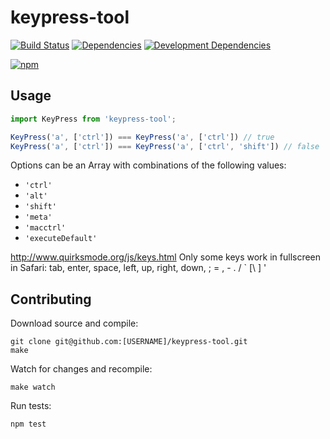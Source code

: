 # keypress-tool

[![Build Status](https://travis-ci.org/JannesMeyer/keypress-tool.svg?branch=master)](https://travis-ci.org/JannesMeyer/keypress-tool)
[![Dependencies](https://david-dm.org/JannesMeyer/keypress-tool.svg)](https://david-dm.org/JannesMeyer/keypress-tool)
[![Development Dependencies](https://david-dm.org/JannesMeyer/keypress-tool/dev-status.svg)](https://david-dm.org/JannesMeyer/keypress-tool#info=devDependencies)

[![npm](https://nodei.co/npm/keypress-tool.png?downloads=true)](https://www.npmjs.com/package/keypress-tool)

## Usage

```js
import KeyPress from 'keypress-tool';

KeyPress('a', ['ctrl']) === KeyPress('a', ['ctrl']) // true
KeyPress('a', ['ctrl']) === KeyPress('a', ['ctrl', 'shift']) // false
```

Options can be an Array with combinations of the following values:

- `'ctrl'`
- `'alt'`
- `'shift'`
- `'meta'`
- `'macctrl'`
- `'executeDefault'`


http://www.quirksmode.org/js/keys.html
Only some keys work in fullscreen in Safari:
tab, enter, space, left, up, right, down, ; = , - . / ` [\ ] '

## Contributing

Download source and compile:

	git clone git@github.com:[USERNAME]/keypress-tool.git
	make

Watch for changes and recompile:

	make watch

Run tests:

	npm test
